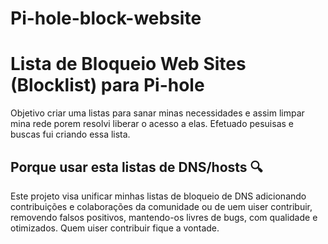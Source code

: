 # Pi-hole-block-website
# Lista de Bloqueio Web Sites (Blocklist) para Pi-hole  
Objetivo criar uma listas para sanar minas necessidades e assim limpar mina rede porem resolvi liberar o acesso a elas.
Efetuado pesuisas e buscas fui criando essa lista.

## Porque usar esta listas de DNS/hosts 🔍
Este projeto visa unificar minhas listas de bloqueio de DNS adicionando contribuições e colaborações da comunidade ou de uem uiser contribuir,
 removendo falsos positivos, mantendo-os livres de bugs, com qualidade e  otimizados. Quem uiser contribuir fique a vontade.
